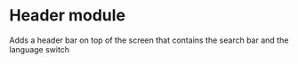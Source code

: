 # Header module

Adds a header bar on top of the screen that contains the search bar and the language switch
